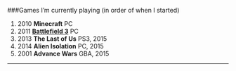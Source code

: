 ###Games I’m currently playing (in order of when I started)

1. 2010 **Minecraft** PC
1. 2011 [**Battlefield 3**](http://battlelog.battlefield.com/bf3/soldier/mjhagen/stats/904379483/pc/) PC
1. 2013 **The Last of Us** PS3, 2015
1. 2014 **Alien Isolation** PC, 2015
1. 2001 **Advance Wars** GBA, 2015

----

